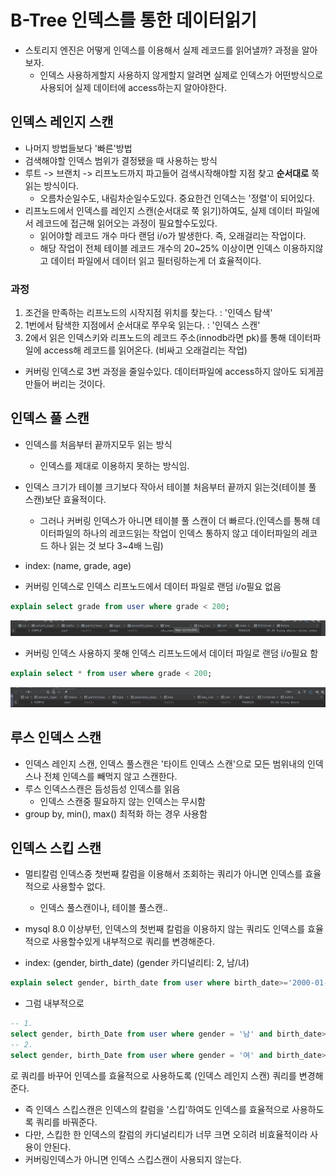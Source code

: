 # B-Tree 인덱스를 통한 데이터읽기
- 스토리지 엔진은 어떻게 인덱스를 이용해서 실제 레코드를 읽어낼까? 과정을 알아보자.
  - 인덱스 사용하게할지 사용하지 않게할지 알려면 실제로 인덱스가 어떤방식으로 사용되어 실제 데이터에 access하는지 알아야한다.

## 인덱스 레인지 스캔
- 나머지 방법들보다 '빠른'방법
- 검색해야할 인덱스 범위가 결정됐을 때 사용하는 방식
- 루트 -> 브랜치 -> 리프노드까지 파고들어 검색시작해야할 지점 찾고 **순서대로** 쭉 읽는 방식이다.
  - 오름차순일수도, 내림차순일수도있다. 중요한건 인덱스는 '정렬'이 되어있다.
- 리프노드에서 인덱스를 레인지 스캔(순서대로 쭉 읽기)하여도, 실제 데이터 파일에서 레코드에 접근해 읽어오는 과정이 필요할수도있다.
  - 읽어야할 레코드 개수 마다 랜덤 i/o가 발생한다. 즉, 오래걸리는 작업이다.
  - 해당 작업이 전체 테이블 레코드 개수의 20~25% 이상이면 인덱스 이용하지않고 데이터 파일에서 데이터 읽고 필터링하는게 더 효율적이다.

### 과정
1. 조건을 만족하는 리프노드의 시작지점 위치를 찾는다. : '인덱스 탐색'
2. 1번에서 탐색한 지점에서 순서대로 쭈우욱 읽는다. : '인덱스 스캔'
3. 2에서 읽은 인덱스키와 리프노드의 레코드 주소(innodb라면 pk)를 통해 데이터파일에 access해 레코드를 읽어온다. (비싸고 오래걸리는 작업)

- 커버링 인덱스로 3번 과정을 줄일수있다. 데이터파일에 access하지 않아도 되게끔 만들어 버리는 것이다.

## 인덱스 풀 스캔
- 인덱스를 처음부터 끝까지모두 읽는 방식
  - 인덱스를 제대로 이용하지 못하는 방식임.
- 인덱스 크기가 테이블 크기보다 작아서 테이블 처음부터 끝까지 읽는것(테이블 풀 스캔)보단 효율적이다.
  - 그러나 커버링 인덱스가 아니면 테이블 풀 스캔이 더 빠르다.(인덱스를 통해 데이터파일의 하나의 레코드읽는 작업이 인덱스 통하지 않고 데이터파일의 레코드 하나 읽는 것 보다 3~4배 느림)

- index: (name, grade, age)

- 커버링 인덱스로 인덱스 리프노드에서 데이터 파일로 랜덤 i/o필요 없음
```sql
explain select grade from user where grade < 200;
```
![인덱스 풀스캔](./images/index_full_scan.png)

- 커버링 인덱스 사용하지 못해 인덱스 리프노드에서 데이터 파일로 랜덤 i/o필요 함
```sql
explain select * from user where grade < 200;
```
![테이블 풀스캔](./images/table_full_scan.png)

## 루스 인덱스 스캔
- 인덱스 레인지 스캔, 인덱스 풀스캔은 '타이트 인덱스 스캔'으로 모든 범위내의 인덱스나 전체 인덱스를 빼먹지 않고 스캔한다.
- 루스 인덱스스캔은 듬성듬성 인덱스를 읽음
  - 인덱스 스캔중 필요하지 않는 인덱스는 무시함
- group by, min(), max() 최적화 하는 경우 사용함

## 인덱스 스킵 스캔
- 멀티칼럼 인덱스중 첫번째 칼럼을 이용해서 조회하는 쿼리가 아니면 인덱스를 효율적으로 사용할수 없다.
  - 인덱스 풀스캔이나, 테이블 풀스캔..
- mysql 8.0 이상부턴, 인덱스의 첫번째 칼럼을 이용하지 않는 쿼리도 인덱스를 효율적으로 사용할수있게 내부적으로 쿼리를 변경해준다.

- index: (gender, birth_date) (gender 카디널리티: 2, 남/녀)

```sql
explain select gender, birth_date from user where birth_date>='2000-01-01';
```

- 그럼 내부적으로
```sql
-- 1.
select gender, birth_Date from user where gender = '남' and birth_date>='2000-01-01'
-- 2.
select gender, birth_Date from user where gender = '여' and birth_date>='2000-01-01'
```
로 쿼리를 바꾸어 인덱스를 효율적으로 사용하도록 (인덱스 레인지 스캔) 쿼리를 변경해준다.

- 즉 인덱스 스킵스캔은 인덱스의 칼럼을 '스킵'하여도 인덱스를 효율적으로 사용하도록 쿼리를 바꿔준다.
- 다만, 스킵한 한 인덱스의 칼럼의 카디널리티가 너무 크면 오히려 비효율적이라 사용이 안된다.
- 커버링인덱스가 아니면 인덱스 스킵스캔이 사용되지 않는다.

